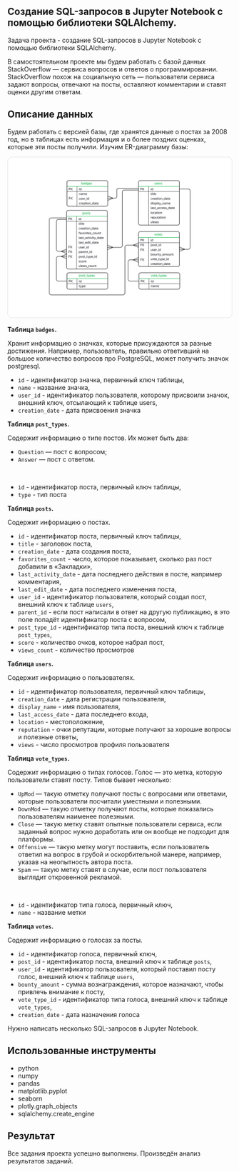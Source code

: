 ## Создание SQL-запросов в Jupyter Notebook с помощью библиотеки SQLAlchemy.

Задача проекта - создание SQL-запросов в Jupyter Notebook с помощью библиотеки SQLAlchemy.

В самостоятельном проекте мы будем работать с базой данных StackOverflow — сервиса вопросов и ответов о программировании. StackOverflow похож на социальную сеть — пользователи сервиса задают вопросы, отвечают на посты, оставляют комментарии и ставят оценки другим ответам.

## Описание данных

Будем работать с версией базы, где хранятся данные о постах за 2008 год, но в таблицах есть информация и о более поздних оценках, которые эти посты получили. 
Изучим ER-диаграмму базы:

![dummy_text](./pic/stack_overflow.png)

**Таблица `badges`.**

Хранит информацию о значках, которые присуждаются за разные достижения. Например, пользователь, правильно ответивший на большое количество вопросов про PostgreSQL, может получить значок postgresql.

- `id` - идентификатор значка, первичный ключ таблицы,
- `name` - название значка,
- `user_id`	- идентификатор пользователя, которому присвоили значок, внешний ключ, отсылающий к таблице users,
- `creation_date` - дата присвоения значка

**Таблица `post_types`.**

Содержит информацию о типе постов. Их может быть два:
- `Question` — пост с вопросом;
- `Answer` — пост с ответом.
<br>

- `id` - идентификатор поста, первичный ключ таблицы,
- `type` - тип поста

**Таблица `posts`.**

Содержит информацию о постах.

- `id` - идентификатор поста, первичный ключ таблицы,
- `title` - заголовок поста,
- `creation_date` - дата создания поста,
- `favorites_count` - число, которое показывает, сколько раз пост добавили в «Закладки»,
- `last_activity_date` - дата последнего действия в посте, например комментария,
- `last_edit_date` - дата последнего изменения поста,
- `user_id` - идентификатор пользователя, который создал пост, внешний ключ к таблице `users`,
- `parent_id` - если пост написали в ответ на другую публикацию, в это поле попадёт идентификатор поста с вопросом,
- `post_type_id` - идентификатор типа поста, внешний ключ к таблице `post_types`,
- `score` - количество очков, которое набрал пост,
- `views_count` - количество просмотров

**Таблица `users`.**

Содержит информацию о пользователях.

- `id` - идентификатор пользователя, первичный ключ таблицы,
- `creation_date` - дата регистрации пользователя,
- `display_name` - имя пользователя,
- `last_access_date` - дата последнего входа,
- `location` - местоположение,
- `reputation` - очки репутации, которые получают за хорошие вопросы и полезные ответы,
- `views` - число просмотров профиля пользователя

**Таблица `vote_types`.**

Содержит информацию о типах голосов. Голос — это метка, которую пользователи ставят посту. Типов бывает несколько: 
- `UpMod` — такую отметку получают посты с вопросами или ответами, которые пользователи посчитали уместными и полезными.
- `DownMod` — такую отметку получают посты, которые показались пользователям наименее полезными.
- `Close` — такую метку ставят опытные пользователи сервиса, если заданный вопрос нужно доработать или он вообще не подходит для платформы.
- `Offensive` — такую метку могут поставить, если пользователь ответил на вопрос в грубой и оскорбительной манере, например, указав на неопытность автора поста.
- `Spam` — такую метку ставят в случае, если пост пользователя выглядит откровенной рекламой.
<br>

- `id` - идентификатор типа голоса, первичный ключ,
- `name` - название метки

**Таблица `votes`.**

Содержит информацию о голосах за посты. 

- `id` - идентификатор голоса, первичный ключ,
- `post_id` - идентификатор поста, внешний ключ к таблице `posts`,
- `user_id` - идентификатор пользователя, который поставил посту голос, внешний ключ к таблице `users`,
- `bounty_amount` - сумма вознаграждения, которое назначают, чтобы привлечь внимание к посту,
- `vote_type_id` - идентификатор типа голоса, внешний ключ к таблице `vote_types`,
- `creation_date` - дата назначения голоса

Нужно написать несколько SQL-запросов в Jupyter Notebook.

## Использованные инструменты
- python
- numpy
- pandas
- matplotlib.pyplot
- seaborn
- plotly.graph_objects
- sqlalchemy.create_engine

## Результат

Все задания проекта успешно выполнены. Произведён анализ результатов заданий.
